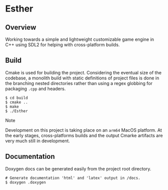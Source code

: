# Esther

## Overview

Working towards a simple and lightweight customizable game engine in C++ using SDL2
for helping with cross-platform builds. 

## Build

Cmake is used for building the project. Considering the eventual size of the codebase, a
monolith build with static definitions of project files is done in the branching nested
directories rather than using a regex globbing for packaging `.cpp` and headers.

```shell
$ cd build
$ cmake ..     
$ make
$ ./Esther
```

> [!NOTE]
> Development on this project is taking place on an `arm64` MacOS platform. At the early
> stages, cross-platforms builds and the output Cmarke artifacts are very much still in
> development.

## Documentation

Doxygen docs can be generated easily from the project root directory.

```shell
# Generate documentation 'html' and 'latex' output in /docs.
$ doxygen .doxygen
```